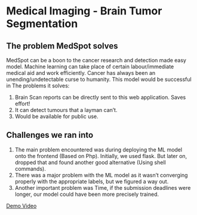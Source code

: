# Medical Imaging - Brain Tumor Segmentation

## The problem MedSpot solves
MedSpot can be a boon to the cancer research and detection made easy model. Machine learning can take place of certain labour/immediate medical aid and work efficiently. Cancer has always been an unending/undetectable curse to humanity. This model would be successful in
The problems it solves:
1. Brain Scan reports can be directly sent to this web application. Saves effort!
2. It can detect tumours that a layman can’t.
3. Would be available for public use.

## Challenges we ran into
1. The main problem encountered was during deploying the ML model onto the frontend (Based on Php). Initially, we used flask. But later on, dropped that and found another good alternative (Using shell commands).
2. There was a major problem with the ML model as it wasn’t converging properly with the appropriate labels, but we figured a way out.
3. Another important problem was Time, if the submission deadlines were longer, our model could have been more precisely trained.

[Demo Video](https://youtu.be/SpwNtg42ioU)
